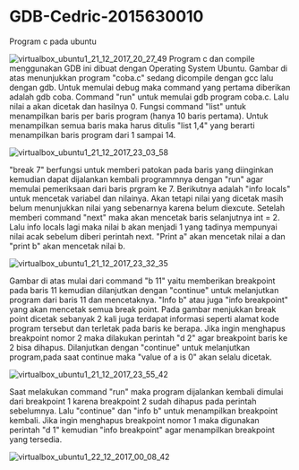 # GDB-Cedric-2015630010
Program c pada ubuntu

![virtualbox_ubuntu1_21_12_2017_20_27_49](https://user-images.githubusercontent.com/17801070/34258333-0bd3ffc0-e690-11e7-9c40-76c2c9a52855.png)
Program c dan compile menggunakan GDB ini dibuat dengan Operating System Ubuntu.
Gambar di atas menunjukkan program "coba.c" sedang dicompile dengan gcc lalu dengan gdb. Untuk memulai debug maka command yang pertama diberikan adalah gdb coba. Command "run" untuk memulai gdb program coba.c. Lalu nilai a akan dicetak dan hasilnya 0. Fungsi command "list" untuk menampilkan baris per baris program (hanya 10 baris pertama). Untuk menampilkan semua baris maka harus ditulis "list 1,4" yang berarti menampilkan baris program dari 1 sampai 14.

![virtualbox_ubuntu1_21_12_2017_23_03_58](https://user-images.githubusercontent.com/17801070/34263822-5bfaecbc-e6a3-11e7-91ca-5f79d2eef7ef.png)

"break 7" berfungsi untuk memberi patokan pada baris yang diinginkan kemudian dapat dijalankan kembali programmnya dengan "run" agar memulai pemeriksaan dari baris prgram ke 7. Berikutnya adalah "info locals" untuk mencetak variabel dan nilainya. Akan tetapi nilai yang dicetak masih belum menunjukkan nilai yang sebenarnya karena belum diexcute. Setelah memberi command "next" maka akan mencetak baris selanjutnya int = 2. Lalu info locals lagi maka nilai b akan menjadi 1 yang tadinya mempunyai nilai acak sebelum diberi perintah next. "Print a" akan mencetak nilai a dan "print b" akan mencetak nilai b.

![virtualbox_ubuntu1_21_12_2017_23_32_35](https://user-images.githubusercontent.com/17801070/34265025-57d3e414-e6a7-11e7-8960-ed92fda92a65.png)

Gambar di atas mulai dari command "b 11" yaitu memberikan breakpoint pada baris 11 kemudian dilanjutkan dengan "continue" untuk melanjutkan program dari baris 11 dan mencetaknya.
"Info b" atau juga "info breakpoint" yang akan mencetak semua break point. Pada gambar menjukkan break point dicetak sebanyak 2 kali juga terdapat informasi seperti alamat kode program tersebut dan terletak pada baris ke berapa. Jika ingin menghapus breakpoint nomor 2 maka dilakukan perintah "d 2" agar breakpoint baris ke 2 bisa dihapus.
Dilanjutkan dengan "continue" untuk melanjutkan program,pada saat continue maka "value of a is 0" akan selalu dicetak.

![virtualbox_ubuntu1_21_12_2017_23_55_42](https://user-images.githubusercontent.com/17801070/34266049-81a0e474-e6aa-11e7-8575-426024a521b1.png)

Saat melakukan command "run" maka program dijalankan kembali dimulai dari breakpoint 1 karena breakpoint 2 sudah dihapus pada perintah sebelumnya. Lalu "continue" dan "info b" untuk menampilkan breakpoint kembali. Jika ingin menghapus breakpoint nomor 1 maka digunakan perintah "d 1" kemudian "info breakpoint" agar menampilkan breakpoint yang tersedia.

![virtualbox_ubuntu1_22_12_2017_00_08_42](https://user-images.githubusercontent.com/17801070/34266585-5673fa50-e6ac-11e7-9405-3a706df55e39.png)


